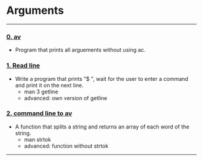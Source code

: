 # Arguments

---

### [0. av](.printarguement.c)
* Program that prints all arguements without using ac.


### [1. Read line](./printpaste.c)
* Write a program that prints "$ ", wait for the user to enter a command and print it on the next line.
	- man 3 getline
	- advanced: own version of getline


### [2. command line to av](./splitter.c)
* A function that splits a string and returns an array of each word of the string.
	- man strtok
	- advanced: function without strtok
---
